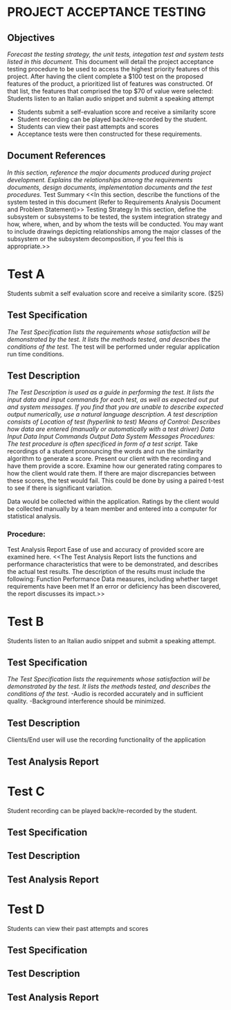 # PROJECT ACCEPTANCE TESTING
## Objectives
*Forecast the testing strategy, the unit tests, integation test and system tests listed in this document.*
This document will detail the project acceptance testing procedure to be used to access the highest priority features of this project. After having the client complete a $100 test on the proposed features of the product, a prioritized list of features was constructed. Of that list, the features that comprised the top $70 of value were selected:
Students listen to an Italian audio snippet and submit a speaking attempt
- Students submit a self-evaluation score and receive a similarity score
- Student recording can be played back/re-recorded by the student.
- Students can view their past attempts and scores
- Acceptance tests were then constructed for these requirements.
## Document References
*In this section, reference the major documents produced during project development. Explains the relationships among the requirements documents, design documents, implementation documents and the test procedures.*
Test Summary
<<In this section, describe the functions of the system tested in this document (Refer to Requirements Analysis Document and Problem Statement)>>
Testing Strategy
In this section, define the subsystem or subsystems to be tested, the system integration strategy and how, where, when, and by whom the tests will be conducted. You may want to include drawings depicting relationships among the major classes of the subsystem or the subsystem decomposition, if you feel this is appropriate.>>

# Test A
Students submit a self evaluation score and receive a similarity score. ($25)
## Test Specification
*The Test Specification lists the requirements whose satisfaction will be demonstrated by the test. It lists the methods tested, and describes the conditions of the test.*
The test will be performed under regular application run time conditions. 
## Test Description
*The Test Description is used as a guide in performing the test. It lists the input data and input commands for each test, as well as expected out put and system messages. If you find that you are unable to describe expected output numerically, use a natural language description. A test description consists of
Location of test (hyperlink to test)
Means of Control: Describes how data are entered (manually or automatically with a test driver)
Data
Input Data
Input Commands
Output Data
System Messages
Procedures: The test procedure is often specificed in form of a test script.*
Take recordings of a student pronouncing the words and run the similarity algorithm to generate a score. Present our client with the recording and have them provide a score. Examine how our generated rating compares to how the client would rate them. If there are major discrepancies between these scores, the test would fail. This could be done by using a paired t-test to see if there is significant variation.

Data would be collected within the application. Ratings by the client would be collected manually by a team member and entered into a computer for statistical analysis.

### Procedure:

Test Analysis Report
Ease of use and accuracy of provided score are examined here.
<<The Test Analysis Report lists the functions and performance characteristics that were to be demonstrated, and describes the actual test results. The description of the results must include the following:
Function
Performance
Data measures, including whether target requirements have been met
If an error or deficiency has been discovered, the report discusses its impact.>>

# Test B
Students listen to an Italian audio snippet and submit a speaking attempt.
## Test Specification
*The Test Specification lists the requirements whose satisfaction will be demonstrated by the test. It lists the methods tested, and describes the conditions of the test.*
-Audio is recorded accurately and in sufficient quality.
-Background interference should be minimized.
## Test Description
Clients/End user will use the recording functionality of the application 

## Test Analysis Report

# Test C
Student recording can be played back/re-recorded by the student.
## Test Specification

## Test Description

## Test Analysis Report



# Test D
Students can view their past attempts and scores
## Test Specification

## Test Description

## Test Analysis Report
